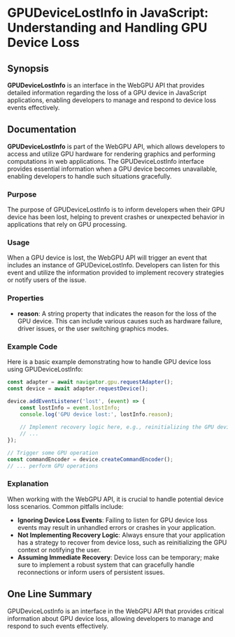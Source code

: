 <!--
Meta Description: # GPUDeviceLostInfo in JavaScript: Understanding and Handling GPU Device Loss ## Synopsis **GPUDeviceLostInfo** is an interface in the WebGPU API that...
Meta Keywords: device, gpu, loss, gpudevicelostinfo, developers
-->

# GPUDeviceLostInfo in JavaScript: Understanding and Handling GPU Device Loss

## Synopsis
**GPUDeviceLostInfo** is an interface in the WebGPU API that provides detailed information regarding the loss of a GPU device in JavaScript applications, enabling developers to manage and respond to device loss events effectively.

## Documentation
**GPUDeviceLostInfo** is part of the WebGPU API, which allows developers to access and utilize GPU hardware for rendering graphics and performing computations in web applications. The GPUDeviceLostInfo interface provides essential information when a GPU device becomes unavailable, enabling developers to handle such situations gracefully.

### Purpose
The purpose of GPUDeviceLostInfo is to inform developers when their GPU device has been lost, helping to prevent crashes or unexpected behavior in applications that rely on GPU processing.

### Usage
When a GPU device is lost, the WebGPU API will trigger an event that includes an instance of GPUDeviceLostInfo. Developers can listen for this event and utilize the information provided to implement recovery strategies or notify users of the issue.

### Properties
- **reason**: A string property that indicates the reason for the loss of the GPU device. This can include various causes such as hardware failure, driver issues, or the user switching graphics modes.

### Example Code
Here is a basic example demonstrating how to handle GPU device loss using GPUDeviceLostInfo:

```javascript
const adapter = await navigator.gpu.requestAdapter();
const device = await adapter.requestDevice();

device.addEventListener('lost', (event) => {
    const lostInfo = event.lostInfo;
    console.log('GPU device lost:', lostInfo.reason);
    
    // Implement recovery logic here, e.g., reinitializing the GPU device
    // ...
});

// Trigger some GPU operation
const commandEncoder = device.createCommandEncoder();
// ... perform GPU operations
```

### Explanation
When working with the WebGPU API, it is crucial to handle potential device loss scenarios. Common pitfalls include:

- **Ignoring Device Loss Events**: Failing to listen for GPU device loss events may result in unhandled errors or crashes in your application.
- **Not Implementing Recovery Logic**: Always ensure that your application has a strategy to recover from device loss, such as reinitializing the GPU context or notifying the user.
- **Assuming Immediate Recovery**: Device loss can be temporary; make sure to implement a robust system that can gracefully handle reconnections or inform users of persistent issues.

## One Line Summary
GPUDeviceLostInfo is an interface in the WebGPU API that provides critical information about GPU device loss, allowing developers to manage and respond to such events effectively.